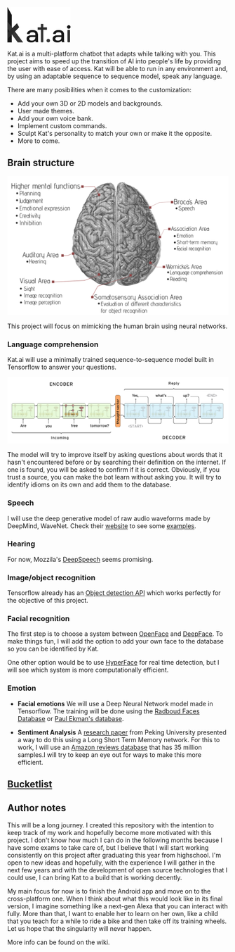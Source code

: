 <img src='https://raw.githubusercontent.com/takusui/Kat.ai/master/git/title-logo.png' height="80">

Kat.ai is a multi-platform chatbot that adapts while talking with you. This project aims to speed up the transition of AI into people's life by providing the user with ease of access. Kat will be able to run in any environment and, by using an adaptable sequence to sequence model, speak any language.

There are many posibilities when it comes to the customization:
* Add your own 3D or 2D models and backgrounds.
* User made themes.
* Add your own voice bank.
* Implement custom commands.
* Sculpt Kat's personality to match your own or make it the opposite.
* More to come.

## Brain structure
![](https://raw.githubusercontent.com/takusui/Kat.ai/master/git/brain.png)

This project will focus on mimicking the human brain using neural networks.

### Language comprehension
Kat.ai will use a minimally trained sequence-to-sequence model built in Tensorflow to answer your questions.

![](https://raw.githubusercontent.com/takusui/Kat.ai/0e74c223a9b6e5eae9f37110425379dd58e1f4e8/git/seq2seq.png)

The model will try to improve itself by asking questions about words that it hasn't encountered before or by searching their definition on the internet. If one is found, you will be asked to confirm if it is correct. Obviously, if you trust a source, you can make the bot learn without asking you. It will try to identify idioms on its own and add them to the database.

### Speech
I will use the deep generative model of raw audio waveforms made by DeepMind, WaveNet. Check their [website](https://deepmind.com/blog/wavenet-generative-model-raw-audio/) to see some [examples](https://storage.googleapis.com/deepmind-media/pixie/us-english/wavenet-1.wav).

### Hearing
For now, Mozzila's [DeepSpeech](https://github.com/mozilla/DeepSpeech) seems promising. 

### Image/object recognition
Tensorflow already has an [Object detection API](https://github.com/tensorflow/models/tree/master/research/object_detection) which works perfectly for the objective of this project.

### Facial recognition
The first step is to choose a system between [OpenFace](https://github.com/cmusatyalab/openface) and [DeepFace](https://github.com/RiweiChen/DeepFace). To make things fun, I will add the option to add your own face to the database so you can be identified by Kat.

One other option would be to use [HyperFace](https://arxiv.org/pdf/1603.01249.pdf) for real time detection, but I will see which system is more computationally efficient.

### Emotion

* __Facial emotions__
We will use a Deep Neural Network model made in Tensorflow. The training will be done using the [Radboud Faces Database](http://www.socsci.ru.nl:8180/RaFD2/RaFD?p=main) or [Paul Ekman's database](https://www.paulekman.com/).

* __Sentiment Analysis__
A [research paper](http://www.aclweb.org/anthology/D16-1024) from Peking University presented a way to do this using a Long Short Term Memory network. For this to work, I will use an [Amazon reviews database](https://snap.stanford.edu/data/web-Amazon.html) that has 35 million samples.I will try to keep an eye out for ways to make this more efficient.

## [Bucketlist](https://github.com/takusui/Kat.ai/wiki/Bucketlist)
 
## Author notes

This will be a long journey. I created this repository with the intention to keep track of my work and hopefully become more motivated with this project. I don't know how much I can do in the following months because I have some exams to take care of, but I believe that I will start working consistently on this project after graduating this year from highschool. I'm open to new ideas and hopefully, with the experience I will gather in the next few years and with the development of open source technologies that I could use, I can bring Kat to a build that is working decently.

My main focus for now is to finish the Android app and move on to the cross-platform one. When I think about what this would look like in its final version, I imagine something like a next-gen Alexa that you can interact with fully. More than that, I want to enable her to learn on her own, like a child that you teach for a while to ride a bike and then take off its training wheels. Let us hope that the singularity will never happen.

More info can be found on the wiki.
